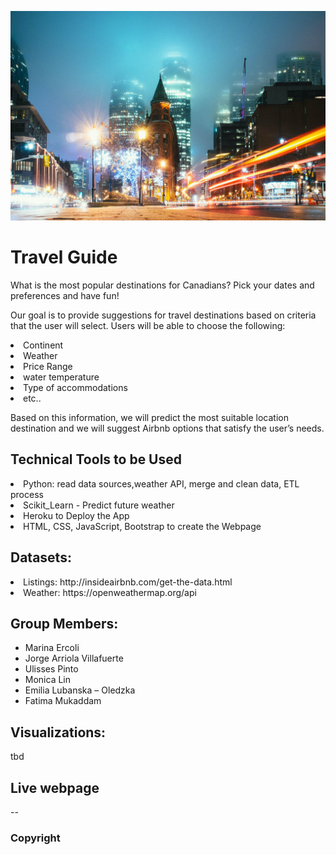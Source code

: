 ![Travel Guid](images/travel.jpg)

# Travel Guide
What is the most popular destinations for Canadians? Pick your dates and preferences and have fun!

Our goal is to provide suggestions for travel destinations based on criteria that the user will select. Users will be able to choose the following: 
<li>Continent</li>
<li>Weather</li>
<li>Price Range</li>
<li>water temperature</li>
<li>Type of accommodations</li>
<li>etc..</li>

Based on this information, we will predict the most suitable location destination and we will suggest Airbnb options that satisfy the user’s needs.

## Technical Tools to be Used
<li>Python: read data sources,weather API, merge and clean data, ETL process</li>
<li>Scikit_Learn - Predict future weather</li>
<li>Heroku to Deploy the App</li>
<li>HTML, CSS, JavaScript, Bootstrap to create the Webpage</li>

## Datasets:
<li> Listings: http://insideairbnb.com/get-the-data.html</li>
<li> Weather: https://openweathermap.org/api</li>

## Group Members:

-	Marina Ercoli 
-	Jorge Arriola Villafuerte
-	Ulisses Pinto 
-	Monica Lin 
-	Emilia Lubanska – Oledzka
-	Fatima Mukaddam

## Visualizations:
tbd
## Live webpage
--
### Copyright

